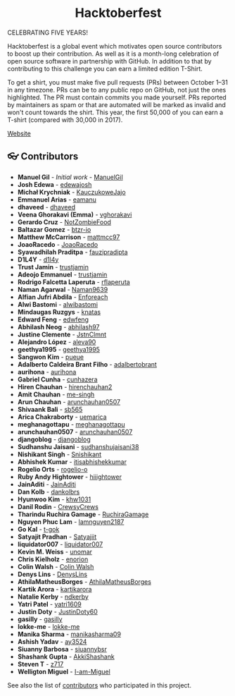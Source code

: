<div align="center">
	<h1> Hacktoberfest </h1>
</div>

CELEBRATING FIVE YEARS!

Hacktoberfest is a global event which motivates open source contributors to boost up their contribution. As well as it is a month-long celebration of open source software in partnership with GitHub. In addition to that by contributing to this challenge you can earn a limited edition T-Shirt.

To get a shirt, you must make five pull requests (PRs) between October 1–31 in any timezone. PRs can be to any public repo on GitHub, not just the ones highlighted. The PR must contain commits you made yourself. PRs reported by maintainers as spam or that are automated will be marked as invalid and won't count towards the shirt. This year, the first 50,000 of you can earn a T-shirt (compared with 30,000 in 2017).

[Website](https://hacktoberfest.lingonsaft.com/)

<a name="contributors"></a>
## :eyeglasses: Contributors

  * **Manuel Gil** - *Initial work* - [ManuelGil](https://github.com/ManuelGil)
  * **Josh Edewa** - [edewajosh](https://github.com/edewajosh)
  * **Michał Krychniak** - [KauczukoweJajo](https://github.com/KauczukoweJajo)
  * **Emmanuel Arias** - [eamanu](https://github.com/eamanu)
  * **dhaveed** - [dhaveed](https://github.com/dhaveed)
  * **Veena Ghorakavi (Emma)** - [vghorakavi](https://github.com/vghorakavi)
  * **Gerardo Cruz** - [NotZombieFood](https://github.com/NotZombieFood)
  * **Baltazar Gomez** - [btzr-io](https://github.com/btzr-io)
  * **Matthew McCarrison** - [mattmcc97](https://github.com/mattmcc97)
  * **JoaoRacedo** - [JoaoRacedo](https://github.com/JoaoRacedo)
  * **Syawadhilah Praditpa** - [fauzipradipta](https://github.com/fauzipradipta)
  * **D1L4Y** - [d1l4y](https://github.com/d1l4y)
  * **Trust Jamin** - [trustjamin](https://github.com/trustjamin)
  * **Adeojo Emmanuel** - [trustjamin](https://github.com/adeojoemmanuel)
  * **Rodrigo Falcetta Laperuta** - [rflaperuta](https://github.com/rflaperuta)
  * **Naman Agarwal** - [Naman9639](https://github.com/Naman9639)
  * **Alfian Jufri Abdila** - [Enforeach](https://github.com/Enforeach)
  * **Alwi Bastomi** - [alwibastomi](https://github.com/alwibastomi)
  * **Mindaugas Ruzgys** - [knatas](https://github.com/knatas)
  * **Edward Feng** - [edwfeng](https://github.com/edwfeng)
  * **Abhilash Neog** - [abhilash97](https://github.com/abhilash97)
  * **Justine Clemente** - [JstnClmnt](https://github.com/JstnClmnt)
  * **Alejandro López** - [aleva90](https://github.com/aleva90)
  * **geethya1995** - [geethya1995](https://github.com/geethya1995)
  * **Sangwon Kim** - [pueue](https://github.com/pueue)
  * **Adalberto Caldeira Brant Filho** - [adalbertobrant](https://github.com/adalbertobrant)
  * **aurihona** - [aurihona](https://github.com/aurihona)
  * **Gabriel Cunha** - [cunhazera](https://github.com/cunhazera)
  * **Hiren Chauhan** - [hirenchauhan2](https://github.com/hirenchauhan2)
  * **Amit Chauhan** - [me-singh](https://github.com/me-singh)
  * **Arun Chauhan** - [arunchauhan0507](https://github.com/arunchauhan0507)
  * **Shivaank Bali** - [sb565](https://github.com/sb565)
  * **Arica Chakraborty** - [uemarica](https://github.com/uemarica)
  * **meghanagottapu** - [meghanagottapu](https://github.com/meghanagottapu)
  * **arunchauhan0507** - [arunchauhan0507](https://github.com/arunchauhan0507)
  * **djangoblog** - [djangoblog](https://github.com/djangoblog)
  * **Sudhanshu Jaisani** - [sudhanshujaisani38](https://github.com/sudhanshujaisani38)
  * **Nishikant Singh** - [Snishikant](https://github.com/Snishikant)
  * **Abhishek Kumar** - [itisabhishekkumar](https://github.com/itisabhishekkumar)
  * **Rogelio Orts** - [rogelio-o](https://github.com/rogelio-o)
  * **Ruby Andy Hightower** - [hiiightower](https://github.com/hiiightower)
  * **JainAditi** - [JainAditi](https://github.com/JainAditi)
  * **Dan Kolb** - [dankolbrs](https://github.com/dankolbrs)
  * **Hyunwoo Kim** - [khw1031](https://github.com/khw1031)
  * **Danil Rodin** - [CrewsyCrews](https://github.com/CrewsyCrews)
  * **Tharindu Ruchira Gamage** - [RuchiraGamage](https://github.com/RuchiraGamage)
  * **Nguyen Phuc Lam** - [lamnguyen2187](https://github.com/lamnguyen2187)
  * **Go Kal** - [t-gok](https://github.com/t-gok)
  * **Satyajit Pradhan** - [Satyajiit](https://github.com/satyajiit)
  * **liquidator007** - [liquidator007](https://github.com/liquidator007)
  * **Kevin M. Weiss** - [unomar](https://github.com/unomar)
  * **Chris Kielholz** - [enorion](https://github.com/enorion)
  * **Colin Walsh** - [Colin Walsh](https://github.com/cmwalshWVU)
  * **Denys Lins** - [DenysLins](https://github.com/DenysLins)
  * **AthilaMatheusBorges** - [AthilaMatheusBorges](https://github.com/AthilaMatheusBorges)
  * **Kartik Arora** - [kartikarora](https://github.com/kartikarora)
  * **Natalie Kerby** - [ndkerby](https://github.com/ndkerby)
  * **Yatri Patel** - [yatri1609](https://github.com/yatri1609)
  * **Justin Doty** - [JustinDoty60](https://github.com/JustinDoty60)
  * **gasilly** - [gasilly](https://github.com/gasilly)
  * **lokke-me** - [lokke-me](https://github.com/lokke-me)
  * **Manika Sharma** - [manikasharma09](https://github.com/manikasharma09)
  * **Ashish Yadav** - [ay3524](https://github.com/ay3524)
  * **Siuanny Barbosa** - [siuannybsr](https://github.com/siuannybsr)
  * **Shashank Gupta** - [AkkiShashank](https://github.com/AkkiShashank)
  * **Steven T** - [z717](https://github.com/z717)
  * **Welligton Miguel** - [I-am-Miguel](https://github.com/I-am-Miguel)

See also the list of [contributors](https://github.com/ManuelGil/Hacktoberfest/contributors)
 who participated in this project.
